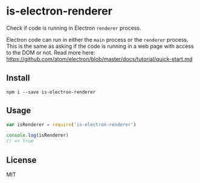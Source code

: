 is-electron-renderer
====================

Check if code is running in Electron `renderer` process.

Electron code can run in either the `main` process or
the `renderer` process. This is the same as asking if
the code is running in a web page with access to the
DOM or not. Read more here: https://github.com/atom/electron/blob/master/docs/tutorial/quick-start.md


Install
-------

    npm i --save is-electron-renderer


Usage
-----

```js
var isRenderer = require('is-electron-renderer')

console.log(isRenderer)
// => true
```

License
-------

MIT
